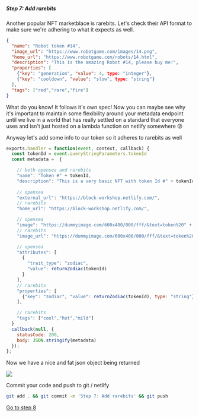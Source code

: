 
##### Step 7: Add rarebits

Another popular NFT marketblace is rarebits. Let's check their API format to make sure we're adhering to what it expects as well.

```json
{
  "name": "Robot token #14",
  "image_url": "https://www.robotgame.com/images/14.png",
  "home_url": "https://www.robotgame.com/robots/14.html",
  "description": "This is the amazing Robot #14, please buy me!",
  "properties": [
    {"key": "generation", "value": 4, type: "integer"}, 
    {"key": "cooldown", "value": "slow", type: "string"}
  ],
  "tags": ["red","rare","fire"]
}
```

What do you know! It follows it's own spec! Now you can maybe see why it's important to maintain some flexibility around your metadata endpoint until we live in a world that has really settled on a standard that everyone uses and isn't just hosted on a lambda function on netlify somewhere 😜

Anyway let's add some info to our token so it adheres to rarebits as well

```javascript
exports.handler = function(event, context, callback) {
  const tokenId = event.queryStringParameters.tokenId
  const metadata =  {

    // both opensea and rarebits
    "name": "Token #" + tokenId, 
    "description": "This is a very basic NFT with token Id #" + tokenId,
      
    // opensea
    "external_url": "https://block-workshop.netlify.com/",
    // rarebits
    "home_url": "https://block-workshop.netlify.com/", 

    // opensea
    "image": "https://dummyimage.com/600x400/000/fff/&text=token%20" + tokenId, 
    // rarebits
    "image_url": "https://dummyimage.com/600x400/000/fff/&text=token%20" + tokenId, 

    // opensea
    "attributes": [ 
      {
        "trait_type": "zodiac", 
        "value": returnZodiac(tokenId)
      }
    ],
    // rarebits
    "properties": [ 
      {"key": "zodiac", "value": returnZodiac(tokenId), type: "string"}, 
    ],

    // rarebits
    "tags": ["cool","hot","mild"]
  } 
  callback(null, {
    statusCode: 200,
    body: JSON.stringify(metadata)
  });
};
```

Now we have a nice and fat json object being returned

![](https://www.dropbox.com/s/evfhgwhs4t6ij60/Screenshot%202018-12-13%2020.44.16.png?dl=1)

Commit your code and push to git / netlify

```bash
git add . && git commit -m 'Step 7: Add rarebits' && git push
```

[Go to step 8](2-8.md)